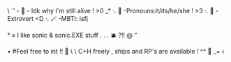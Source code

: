 \ `’ - 🦴 - Idk why I'm still alive ! >0 _*
·. 🫧 -Pronouns:it/its/he/she ! >3
·. 🍩 -Extrovert <D
·. 🪄 -MBTI: isfj

° » I like sonic & sonic.EXE stuff . . . 🫐 ?!! @ “

• #Feel free to int !! 💌 \ \ C+H freely , ships and  RP's are available ! ^^ 🎀 _= ‹
